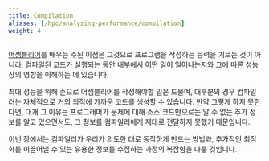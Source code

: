 ```yaml
---
title: Compilation
aliases: [/hpc/analyzing-performance/compilation]
weight: 4
---
```


[어셈블리어](../architecture/assembly)를 배우는 주된 이점은 그것으로 프로그램을 작성하는 능력을 기르는 것이 아니라, 컴파일된 코드가 실행되는 동안 내부에서 어떤 일이 일어나는지와 그에 따른 성능상의 영향을 이해하는 데 있습니다.

최대 성능을 위해 손으로 어셈블리어를 작성해야할 일은 드물며, 대부분의 경우 컴파일러는 자체적으로 거의 최적에 가까운 코드를 생성할 수 있습니다. 만약 그렇게 하지 못한다면, 대개 그 이유는 프로그래머가 문제에 대해 소스 코드만으로는 알 수 없는 추가 정보를 알고 있으면서도, 그 정보를 컴파일러에게 제대로 전달하지 못했기 때문입니다.

이번 장에서는 컴파일러가 우리가 의도한 대로 동작하게 만드는 방법과, 추가적인 최적화를 이끌어낼 수 있는 유용한 정보를 수집하는 과정의 복잡함을 다룰 것입니다.
